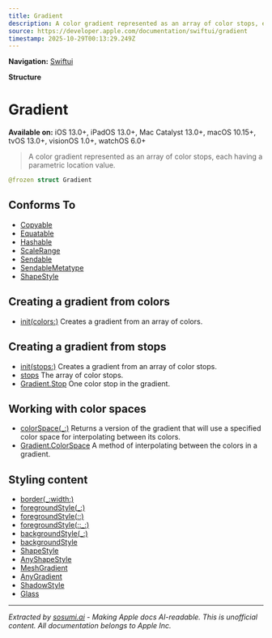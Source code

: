 ```yaml
---
title: Gradient
description: A color gradient represented as an array of color stops, each having a parametric location value.
source: https://developer.apple.com/documentation/swiftui/gradient
timestamp: 2025-10-29T00:13:29.249Z
---
```


**Navigation:** [Swiftui](/documentation/swiftui)

**Structure**

# Gradient

**Available on:** iOS 13.0+, iPadOS 13.0+, Mac Catalyst 13.0+, macOS 10.15+, tvOS 13.0+, visionOS 1.0+, watchOS 6.0+

> A color gradient represented as an array of color stops, each having a parametric location value.

```swift
@frozen struct Gradient
```

## Conforms To

- [Copyable](/documentation/Swift/Copyable)
- [Equatable](/documentation/Swift/Equatable)
- [Hashable](/documentation/Swift/Hashable)
- [ScaleRange](/documentation/Charts/ScaleRange)
- [Sendable](/documentation/Swift/Sendable)
- [SendableMetatype](/documentation/Swift/SendableMetatype)
- [ShapeStyle](/documentation/swiftui/shapestyle)

## Creating a gradient from colors

- [init(colors:)](/documentation/swiftui/gradient/init(colors:)) Creates a gradient from an array of colors.

## Creating a gradient from stops

- [init(stops:)](/documentation/swiftui/gradient/init(stops:)) Creates a gradient from an array of color stops.
- [stops](/documentation/swiftui/gradient/stops) The array of color stops.
- [Gradient.Stop](/documentation/swiftui/gradient/stop) One color stop in the gradient.

## Working with color spaces

- [colorSpace(_:)](/documentation/swiftui/gradient/colorspace(_:)) Returns a version of the gradient that will use a specified color space for interpolating between its colors.
- [Gradient.ColorSpace](/documentation/swiftui/gradient/colorspace) A method of interpolating between the colors in a gradient.

## Styling content

- [border(_:width:)](/documentation/swiftui/view/border(_:width:))
- [foregroundStyle(_:)](/documentation/swiftui/view/foregroundstyle(_:))
- [foregroundStyle(_:_:)](/documentation/swiftui/view/foregroundstyle(_:_:))
- [foregroundStyle(_:_:_:)](/documentation/swiftui/view/foregroundstyle(_:_:_:))
- [backgroundStyle(_:)](/documentation/swiftui/view/backgroundstyle(_:))
- [backgroundStyle](/documentation/swiftui/environmentvalues/backgroundstyle)
- [ShapeStyle](/documentation/swiftui/shapestyle)
- [AnyShapeStyle](/documentation/swiftui/anyshapestyle)
- [MeshGradient](/documentation/swiftui/meshgradient)
- [AnyGradient](/documentation/swiftui/anygradient)
- [ShadowStyle](/documentation/swiftui/shadowstyle)
- [Glass](/documentation/swiftui/glass)

---

*Extracted by [sosumi.ai](https://sosumi.ai) - Making Apple docs AI-readable.*
*This is unofficial content. All documentation belongs to Apple Inc.*
